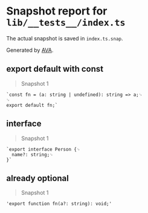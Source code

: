 # Snapshot report for `lib/__tests__/index.ts`

The actual snapshot is saved in `index.ts.snap`.

Generated by [AVA](https://avajs.dev).

## export default with const

> Snapshot 1

    `const fn = (a: string | undefined): string => a;␊
    ␊
    export default fn;`

## interface

> Snapshot 1

    `export interface Person {␊
      name?: string;␊
    }`

## already optional

> Snapshot 1

    'export function fn(a?: string): void;'
